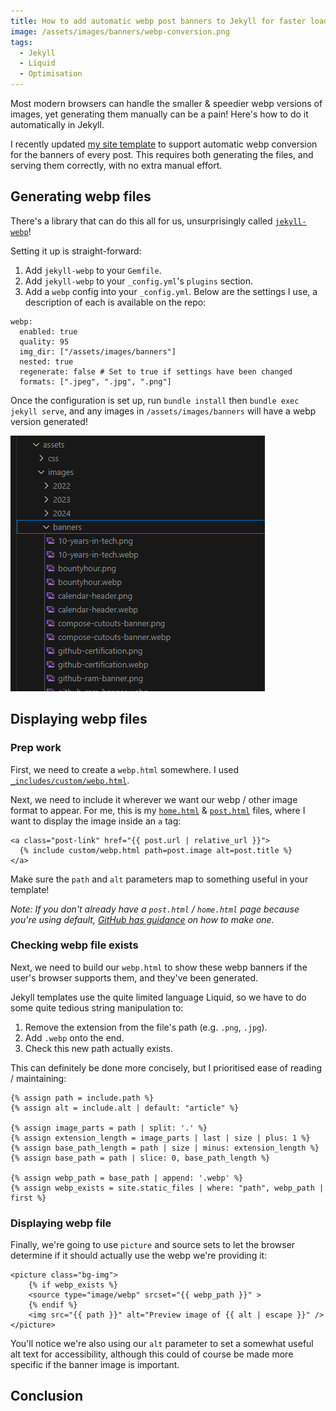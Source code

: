 ```yaml
---
title: How to add automatic webp post banners to Jekyll for faster load times
image: /assets/images/banners/webp-conversion.png
tags:
  - Jekyll
  - Liquid
  - Optimisation
---
```


Most modern browsers can handle the smaller & speedier webp versions of images, yet generating them manually can be a pain! Here's how to do it automatically in Jekyll.

I recently updated [my site template](https://minima.jakelee.co.uk/v1.4.0/) to support automatic webp conversion for the banners of every post. This requires both generating the files, and serving them correctly, with no extra manual effort.

## Generating webp files 

There's a library that can do this all for us, unsurprisingly called [`jekyll-webp`](https://github.com/sverrirs/jekyll-webp)!

Setting it up is straight-forward:

1. Add `jekyll-webp` to your `Gemfile`.
2. Add `jekyll-webp` to your `_config.yml`'s `plugins` section.
3. Add a `webp` config into your `_config.yml`. Below are the settings I use, a description of each is available on the repo:
```
webp: 
  enabled: true
  quality: 95
  img_dir: ["/assets/images/banners"]
  nested: true
  regenerate: false # Set to true if settings have been changed
  formats: [".jpeg", ".jpg", ".png"]
```

Once the configuration is set up, run `bundle install` then `bundle exec jekyll serve`, and any images in `/assets/images/banners` will have a webp version generated!


[![](/assets/images/2024/webp-site-output.png)](/assets/images/2024/webp-site-output.png)

## Displaying webp files

### Prep work

First, we need to create a `webp.html` somewhere. I used [`_includes/custom/webp.html`](https://github.com/JakeSteam/minimaJake/blob/main/_includes/custom/webp.html).

Next, we need to include it wherever we want our webp / other image format to appear. For me, this is my [`home.html`](https://github.com/JakeSteam/minimaJake/blob/main/_layouts/home.html) & [`post.html`](https://github.com/JakeSteam/minimaJake/blob/main/_layouts/post.html) files, where I want to display the image inside an `a` tag:

```
<a class="post-link" href="{{ post.url | relative_url }}">
  {% include custom/webp.html path=post.image alt=post.title %}
</a>
```

Make sure the `path` and `alt` parameters map to something useful in your template!

*Note: If you don't already have a `post.html` / `home.html` page because you're using default, [GitHub has guidance](https://docs.github.com/en/pages/setting-up-a-github-pages-site-with-jekyll/adding-a-theme-to-your-github-pages-site-using-jekyll#customizing-your-themes-html-layout) on how to make one.*

### Checking webp file exists

Next, we need to build our `webp.html` to show these webp banners if the user's browser supports them, and they've been generated.

Jekyll templates use the quite limited language Liquid, so we have to do some quite tedious string manipulation to:
1. Remove the extension from the file's path (e.g. `.png`, `.jpg`).
2. Add `.webp` onto the end.
3. Check this new path actually exists.

This can definitely be done more concisely, but I prioritised ease of reading / maintaining:

```
{% assign path = include.path %}
{% assign alt = include.alt | default: "article" %}

{% assign image_parts = path | split: '.' %}
{% assign extension_length = image_parts | last | size | plus: 1 %}
{% assign base_path_length = path | size | minus: extension_length %}
{% assign base_path = path | slice: 0, base_path_length %}

{% assign webp_path = base_path | append: '.webp' %}
{% assign webp_exists = site.static_files | where: "path", webp_path | first %}
```

### Displaying webp file

Finally, we're going to use `picture` and source sets to let the browser determine if it should actually use the webp we're providing it:

```
<picture class="bg-img">
    {% if webp_exists %}
    <source type="image/webp" srcset="{{ webp_path }}" >
    {% endif %}
    <img src="{{ path }}" alt="Preview image of {{ alt | escape }}" />
</picture>
```

You'll notice we're also using our `alt` parameter to set a somewhat useful alt text for accessibility, although this could of course be made more specific if the banner image is important.

## Conclusion
